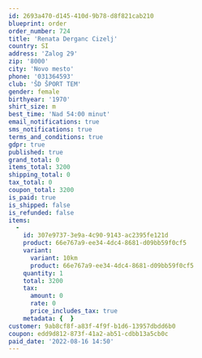 ```yaml
---
id: 2693a470-d145-410d-9b78-d8f821cab210
blueprint: order
order_number: 724
title: 'Renata Derganc Cizelj'
country: SI
address: 'Zalog 29'
zip: '8000'
city: 'Novo mesto'
phone: '031364593'
club: 'ŠD ŠPORT TEM'
gender: female
birthyear: '1970'
shirt_size: m
best_time: 'Nad 54:00 minut'
email_notifications: true
sms_notifications: true
terms_and_conditions: true
gdpr: true
published: true
grand_total: 0
items_total: 3200
shipping_total: 0
tax_total: 0
coupon_total: 3200
is_paid: true
is_shipped: false
is_refunded: false
items:
  -
    id: 307e9737-3e9a-4c90-9143-ac2395fe121d
    product: 66e767a9-ee34-4dc4-8681-d09bb59f0cf5
    variant:
      variant: 10km
      product: 66e767a9-ee34-4dc4-8681-d09bb59f0cf5
    quantity: 1
    total: 3200
    tax:
      amount: 0
      rate: 0
      price_includes_tax: true
    metadata: {  }
customer: 9ab8cf8f-a83f-4f9f-b1d6-13957dbdd6b0
coupon: edd9d812-873f-41a2-ab51-cdbb13a5cb0c
paid_date: '2022-08-16 14:50'
---
```

